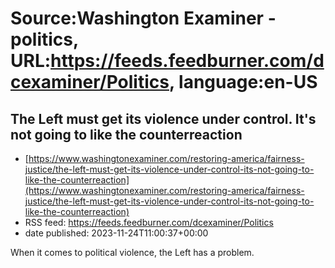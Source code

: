 # Source:Washington Examiner - politics, URL:https://feeds.feedburner.com/dcexaminer/Politics, language:en-US

## The Left must get its violence under control. It's not going to like the counterreaction
 - [https://www.washingtonexaminer.com/restoring-america/fairness-justice/the-left-must-get-its-violence-under-control-its-not-going-to-like-the-counterreaction](https://www.washingtonexaminer.com/restoring-america/fairness-justice/the-left-must-get-its-violence-under-control-its-not-going-to-like-the-counterreaction)
 - RSS feed: https://feeds.feedburner.com/dcexaminer/Politics
 - date published: 2023-11-24T11:00:37+00:00

When it comes to political violence, the Left has a problem.

